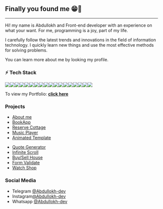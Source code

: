 ## Finally you found me  😁🤝

<hr />

Hi! my name is Abdullokh and Front-end developer with an experience on what your want. For
me, programming is a joy, part of my life.  

I carefully follow the latest trends and innovations in the field of information 
technology. I quickly learn new things and use the most effective methods for solving problems.

You can learn more about me by looking my profile.

<h3> ⚡️ Tech Stack </h3>

<div style="display: flex">
    <img src="https://img.shields.io/badge/Vue.js-35495E?style=for-the-badge&logo=vuedotjs&logoColor=4FC08D">
    <img src="https://img.shields.io/badge/Quasar-1976D2?style=for-the-badge&logo=quasar&logoColor=white">
    <img src="https://img.shields.io/badge/Vuetify-1867C0?style=for-the-badge&logo=vuetify&logoColor=white">
    <img src="https://img.shields.io/badge/JavaScript-323330?style=for-the-badge&logo=javascript&logoColor=F7DF1E">
    <img src="https://img.shields.io/badge/Bootstrap-563D7C?style=for-the-badge&logo=bootstrap&logoColor=white">
    <img src="https://img.shields.io/badge/Tailwind_CSS-38B2AC?style=for-the-badge&logo=tailwind-css&logoColor=white">
    <img src="https://img.shields.io/badge/npm-CB3837?style=for-the-badge&logo=npm&logoColor=white">
    <img src="https://img.shields.io/badge/Vercel-000000?style=for-the-badge&logo=vercel&logoColor=white">
    <img src="https://img.shields.io/badge/CSS3-1572B6?style=for-the-badge&logo=css3&logoColor=white">
    <img src="https://img.shields.io/badge/Sass-CC6699?style=for-the-badge&logo=sass&logoColor=white">
    <img src="https://img.shields.io/badge/GIT-E44C30?style=for-the-badge&logo=git&logoColor=white">
    <img src="https://img.shields.io/badge/HTML5-E34F26?style=for-the-badge&logo=html5&logoColor=white">
    <img src="https://img.shields.io/badge/-PHPStorm-181717?style=for-the-badge&logo=phpstorm&logoColor=white">
    <img src="https://img.shields.io/badge/Symfony-000000?style=for-the-badge&logo=Symfony&logoColor=white">
    <img src="https://img.shields.io/badge/Swagger-85EA2D?style=for-the-badge&logo=Swagger&logoColor=white">
    <img src="https://img.shields.io/badge/PHP-777BB4?style=for-the-badge&logo=php&logoColor=white">
    <img src="https://img.shields.io/badge/MySQL-005C84?style=for-the-badge&logo=mysql&logoColor=white">
    <img src="https://img.shields.io/badge/MariaDB-003545?style=for-the-badge&logo=mariadb&logoColor=white">
</div>

To view my Portfolio: **[click here](https://abdullokh-dev.vercel.app/)**

### Projects
<div style="display flex; justify-content: space-between;">
    <ul>
    <li><a href="https://abdullokh-dev.vercel.app/">About me</a></li>
    <li><a href="https://book-app-green.vercel.app/">BookApp</a></li>
    <li><a href="https://cottage-app-ashy.vercel.app/">Reserve Cottage</a></li>
    <li><a href="https://music-player-indol-beta.vercel.app/">Music Player</a></li>
    <li><a href="https://animated-template-ten.vercel.app/">Animated Template</a></li>
</ul>

<ul>
    <li><a href="https://quote-generator-six-pi.vercel.app/">Quote Generator</a></li>
    <li><a href="https://infinite-scroll-liard-seven.vercel.app/">Infinite Scroll</a></li>
    <li><a href="https://buy-house-app.vercel.app/">Buy/Sell House</a></li>
    <li><a href="https://form-validate-eight.vercel.app/">Form Validate</a></li>
    <li><a href="https://watch-shop-steel.vercel.app/">Watch Shop</a></li>
</ul>

</div>

### Social Media
<ul>
    <li> Telegram <a href="https://t.me/Abdullokh_dev">@Abdullokh-dev</a></li>
    <li> Instagram<a href="https://www.instagram.com/1___abdulloh___1/">@Abdullokh-dev</a></li>
    <li> Whatsapp <a href="https://wa.me/+998970003525">@Abdullokh-dev</a></li>
</ul>
